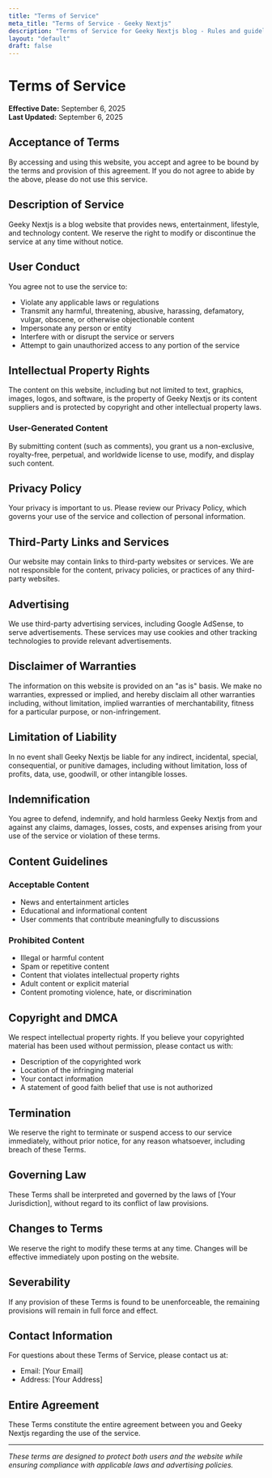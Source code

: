 ```yaml
---
title: "Terms of Service"
meta_title: "Terms of Service - Geeky Nextjs"
description: "Terms of Service for Geeky Nextjs blog - Rules and guidelines for using our website"
layout: "default"
draft: false
---
```


# Terms of Service

**Effective Date:** September 6, 2025  
**Last Updated:** September 6, 2025

## Acceptance of Terms

By accessing and using this website, you accept and agree to be bound by the terms and provision of this agreement. If you do not agree to abide by the above, please do not use this service.

## Description of Service

Geeky Nextjs is a blog website that provides news, entertainment, lifestyle, and technology content. We reserve the right to modify or discontinue the service at any time without notice.

## User Conduct

You agree not to use the service to:
- Violate any applicable laws or regulations
- Transmit any harmful, threatening, abusive, harassing, defamatory, vulgar, obscene, or otherwise objectionable content
- Impersonate any person or entity
- Interfere with or disrupt the service or servers
- Attempt to gain unauthorized access to any portion of the service

## Intellectual Property Rights

The content on this website, including but not limited to text, graphics, images, logos, and software, is the property of Geeky Nextjs or its content suppliers and is protected by copyright and other intellectual property laws.

### User-Generated Content
By submitting content (such as comments), you grant us a non-exclusive, royalty-free, perpetual, and worldwide license to use, modify, and display such content.

## Privacy Policy

Your privacy is important to us. Please review our Privacy Policy, which governs your use of the service and collection of personal information.

## Third-Party Links and Services

Our website may contain links to third-party websites or services. We are not responsible for the content, privacy policies, or practices of any third-party websites.

## Advertising

We use third-party advertising services, including Google AdSense, to serve advertisements. These services may use cookies and other tracking technologies to provide relevant advertisements.

## Disclaimer of Warranties

The information on this website is provided on an "as is" basis. We make no warranties, expressed or implied, and hereby disclaim all other warranties including, without limitation, implied warranties of merchantability, fitness for a particular purpose, or non-infringement.

## Limitation of Liability

In no event shall Geeky Nextjs be liable for any indirect, incidental, special, consequential, or punitive damages, including without limitation, loss of profits, data, use, goodwill, or other intangible losses.

## Indemnification

You agree to defend, indemnify, and hold harmless Geeky Nextjs from and against any claims, damages, losses, costs, and expenses arising from your use of the service or violation of these terms.

## Content Guidelines

### Acceptable Content
- News and entertainment articles
- Educational and informational content
- User comments that contribute meaningfully to discussions

### Prohibited Content
- Illegal or harmful content
- Spam or repetitive content
- Content that violates intellectual property rights
- Adult content or explicit material
- Content promoting violence, hate, or discrimination

## Copyright and DMCA

We respect intellectual property rights. If you believe your copyrighted material has been used without permission, please contact us with:
- Description of the copyrighted work
- Location of the infringing material
- Your contact information
- A statement of good faith belief that use is not authorized

## Termination

We reserve the right to terminate or suspend access to our service immediately, without prior notice, for any reason whatsoever, including breach of these Terms.

## Governing Law

These Terms shall be interpreted and governed by the laws of [Your Jurisdiction], without regard to its conflict of law provisions.

## Changes to Terms

We reserve the right to modify these terms at any time. Changes will be effective immediately upon posting on the website.

## Severability

If any provision of these Terms is found to be unenforceable, the remaining provisions will remain in full force and effect.

## Contact Information

For questions about these Terms of Service, please contact us at:
- Email: [Your Email]
- Address: [Your Address]

## Entire Agreement

These Terms constitute the entire agreement between you and Geeky Nextjs regarding the use of the service.

---

*These terms are designed to protect both users and the website while ensuring compliance with applicable laws and advertising policies.*